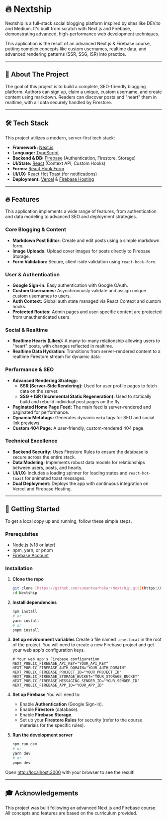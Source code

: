 # 🔥 Nextship

Nextship is a full-stack social blogging platform inspired by sites like DEV.to and Medium. It's built from scratch with Next.js and Firebase, demonstrating advanced, high-performance web development techniques.

This application is the result of an advanced Next.js & Firebase course, putting complex concepts like custom usernames, realtime data, and advanced rendering patterns (SSR, SSG, ISR) into practice.

---

## 🚀 About The Project

The goal of this project is to build a complete, SEO-friendly blogging platform. Authors can sign up, claim a unique, custom username, and create content using markdown. Readers can discover posts and "heart" them in realtime, with all data securely handled by Firestore.

---

## 🛠️ Tech Stack

This project utilizes a modern, server-first tech stack:

* **Framework:** [Next.js](https://nextjs.org/)
* **Language:** [TypeScript](https://www.typescriptlang.org/)
* **Backend & DB:** [Firebase](https://firebase.google.com/) (Authentication, Firestore, Storage)
* **UI/State:** [React](https://reactjs.org/) (Context API, Custom Hooks)
* **Forms:** [React Hook Form](https://react-hook-form.com/)
* **UI/UX:** [React Hot Toast](https://react-hot-toast.com/) (for notifications)
* **Deployment:** [Vercel](https://vercel.com/) & [Firebase Hosting](https://firebase.google.com/products/hosting)

---

## 🔥 Features

This application implements a wide range of features, from authentication and data modeling to advanced SEO and deployment strategies.

### Core Blogging & Content
* **Markdown Post Editor:** Create and edit posts using a simple markdown form.
* **Image Uploads:** Upload cover images for posts directly to Firebase Storage.
* **Form Validation:** Secure, client-side validation using `react-hook-form`.

### User & Authentication
* **Google Sign-in:** Easy authentication with Google OAuth.
* **Custom Usernames:** Asynchronously validate and assign unique custom usernames to users.
* **Auth Context:** Global auth state managed via React Context and custom hooks.
* **Protected Routes:** Admin pages and user-specific content are protected from unauthenticated users.

### Social & Realtime
* **Realtime Hearts (Likes):** A many-to-many relationship allowing users to "heart" posts, with changes reflected in realtime.
* **Realtime Data Hydration:** Transitions from server-rendered content to a realtime Firestore stream for dynamic data.

### Performance & SEO
* **Advanced Rendering Strategy:**
    * **SSR (Server-Side Rendering):** Used for user profile pages to fetch data on the server.
    * **SSG + ISR (Incremental Static Regeneration):** Used to statically build and rebuild individual post pages on the fly.
* **Paginated Home Page Feed:** The main feed is server-rendered and paginated for performance.
* **Dynamic Metatags:** Generates dynamic `meta` tags for SEO and social link previews.
* **Custom 404 Page:** A user-friendly, custom-rendered 404 page.

### Technical Excellence
* **Backend Security:** Uses Firestore Rules to ensure the database is secure across the entire stack.
* **Data Modeling:** Implements robust data models for relationships between users, posts, and hearts.
* **UI/UX:** Includes a loading spinner for loading states and `react-hot-toast` for animated toast messages.
* **Dual Deployment:** Deploys the app with continuous integration on Vercel and Firebase Hosting.

---

## 🏁 Getting Started

To get a local copy up and running, follow these simple steps.

### Prerequisites

* Node.js (v18 or later)
* npm, yarn, or pnpm
* [Firebase Account](https://firebase.google.com/)

### Installation

1.  **Clone the repo**
    ```sh
    git clone [https://github.com/sumantwarhekar/Nextship.git](https://github.com/sumantwarhekar/Nextship.git)
    cd Nextship
    ```

2.  **Install dependencies**
    ```sh
    npm install
    # or
    yarn install
    # or
    pnpm install
    ```

3.  **Set up environment variables**
    Create a file named `.env.local` in the root of the project. You will need to create a new Firebase project and get your web app's configuration keys.

    ```env
    # Your web app's Firebase configuration
    NEXT_PUBLIC_FIREBASE_API_KEY="YOUR_API_KEY"
    NEXT_PUBLIC_FIREBASE_AUTH_DOMAIN="YOUR_AUTH_DOMAIN"
    NEXT_PUBLIC_FIREBASE_PROJECT_ID="YOUR_PROJECT_ID"
    NEXT_PUBLIC_FIREBASE_STORAGE_BUCKET="YOUR_STORAGE_BUCKET"
    NEXT_PUBLIC_FIREBASE_MESSAGING_SENDER_ID="YOUR_SENDER_ID"
    NEXT_PUBLIC_FIREBASE_APP_ID="YOUR_APP_ID"
    ```

4.  **Set up Firebase**
    You will need to:
    * Enable **Authentication** (Google Sign-in).
    * Enable **Firestore** (database).
    * Enable **Firebase Storage**.
    * Set up your **Firestore Rules** for security (refer to the course materials for the specific rules).

5.  **Run the development server**
    ```sh
    npm run dev
    # or
    yarn dev
    # or
    pnpm dev
    ```

Open [http://localhost:3000](http://localhost:3000) with your browser to see the result!

---

## 🎓 Acknowledgements

This project was built following an advanced Next.js and Firebase course. All concepts and features are based on the curriculum provided.

